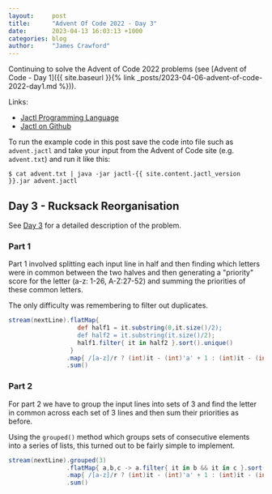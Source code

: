 ```yaml
---
layout:     post
title:      "Advent Of Code 2022 - Day 3"
date:       2023-04-13 16:03:13 +1000
categories: blog
author:     "James Crawford"
---
```


Continuing to solve the Advent of Code 2022 problems
(see [Advent of Code - Day 1]({{ site.baseurl }}{% link _posts/2023-04-06-advent-of-code-2022-day1.md %})).

Links:
* [Jactl Programming Language](https://jactl.io)
* [Jactl on Github](https://github.com/jaccomoc/jactl)

To run the example code in this post save the code into file such as `advent.jactl` and take your input from the
Advent of Code site (e.g. `advent.txt`) and run it like this:
```shell
$ cat advent.txt | java -jar jactl-{{ site.content.jactl_version }}.jar advent.jactl 
```

## Day 3 - Rucksack Reorganisation

See [Day 3](https://adventofcode.com/2022/day/3) for a detailed description of the problem.

### Part 1

Part 1 involved splitting each input line in half and then finding which letters were in common between
the two halves and then generating a "priority" score for the letter (a-z: 1-26, A-Z:27-52) and summing
the priorities of these common letters.

The only difficulty was remembering to filter out duplicates.

```groovy
stream(nextLine).flatMap{
                   def half1 = it.substring(0,it.size()/2);
                   def half2 = it.substring(it.size()/2);
                   half1.filter{ it in half2 }.sort().unique()
                 }
                .map{ /[a-z]/r ? (int)it - (int)'a' + 1 : (int)it - (int)'A' + 27 }
                .sum()
```

### Part 2

For part 2 we have to group the input lines into sets of 3 and find the letter in common across each set of 3
lines and then sum their priorities as before.

Using the `grouped()` method which groups sets of consecutive elements into a series of lists, this turned out
to be fairly simple to implement.

```groovy
stream(nextLine).grouped(3)
                .flatMap{ a,b,c -> a.filter{ it in b && it in c }.sort().unique() }
                .map{ /[a-z]/r ? (int)it - (int)'a' + 1 : (int)it - (int)'A' + 27 }
                .sum()
```
